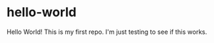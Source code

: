 hello-world
===========

Hello World!
This is my first repo.
I'm just testing to see if this works.
